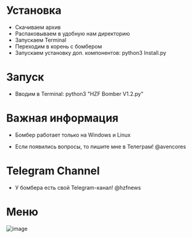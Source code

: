 # Установка
* Скачиваем архив
* Распаковываем в удобную нам директорию
* Запускаем Terminal
* Переходим в корень с бомбером
* Запускаем установку доп. компонентов: python3 Install.py

# Запуск
* Вводим в Terminal: python3 "HZF Bomber V1.2.py"


# Важная информация
* Бомбер работает только на Windows и Linux

* Если появились вопросы, то пишите мне в Телеграм! @avencores

# Telegram Channel
* У бомбера есть свой Telegram-канал! @hzfnews

# Меню

![image](https://user-images.githubusercontent.com/64781822/115301002-5256f280-a169-11eb-8880-240a0fd19cb8.png)
